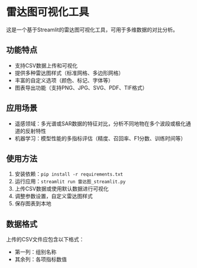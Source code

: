 # 雷达图可视化工具

这是一个基于Streamlit的雷达图可视化工具，可用于多维数据的对比分析。

## 功能特点

- 支持CSV数据上传和可视化
- 提供多种雷达图样式（标准网格、多边形网格）
- 丰富的自定义选项（颜色、标记、字体等）
- 图表导出功能（支持PNG、JPG、SVG、PDF、TIF格式）

## 应用场景

- 遥感领域：多光谱或SAR数据的特征对比，分析不同地物在多个波段或极化通道的反射特性
- 机器学习：模型性能的多指标评估（精度、召回率、F1分数、训练时间等）

## 使用方法

1. 安装依赖：`pip install -r requirements.txt`
2. 运行应用：`streamlit run 雷达图_streamlit.py`
3. 上传CSV数据或使用默认数据进行可视化
4. 调整参数设置，自定义雷达图样式
5. 保存图表到本地

## 数据格式

上传的CSV文件应包含以下格式：
- 第一列：组别名称
- 其余列：各项指标数值